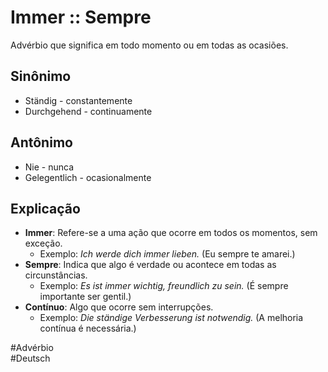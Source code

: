 # Immer :: Sempre
Advérbio que significa em todo momento ou em todas as ocasiões.

## Sinônimo
- Ständig - constantemente  
- Durchgehend - continuamente  

## Antônimo
- Nie - nunca  
- Gelegentlich - ocasionalmente  

## Explicação
- **Immer**: Refere-se a uma ação que ocorre em todos os momentos, sem exceção.
  - Exemplo: *Ich werde dich immer lieben.* (Eu sempre te amarei.)
- **Sempre**: Indica que algo é verdade ou acontece em todas as circunstâncias.
  - Exemplo: *Es ist immer wichtig, freundlich zu sein.* (É sempre importante ser gentil.)
- **Contínuo**: Algo que ocorre sem interrupções.
  - Exemplo: *Die ständige Verbesserung ist notwendig.* (A melhoria contínua é necessária.)

#Advérbio  
#Deutsch

